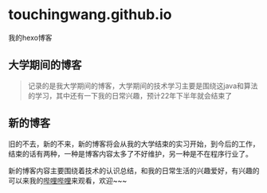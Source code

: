 # touchingwang.github.io
我的hexo博客
## 大学期间的博客
> 记录的是我大学期间的博客，大学期间的技术学习主要是围绕这java和算法的学习，其中还有一下我的日常兴趣，预计22年下半年就会结束了

## 新的博客
旧的不去，新的不来，新的博客将会从我的大学结束的实习开始，到今后的工作，结束的话有两种，一种是博客内容太多了不好维护，另一种是不在程序行业了。

新的博客内容主要围绕着技术的认识总结，和我的日常生活的兴趣爱好，有兴趣的可以来我的[哔哩哔哩](https://space.bilibili.com/351501745)来观看，欢迎~~~
